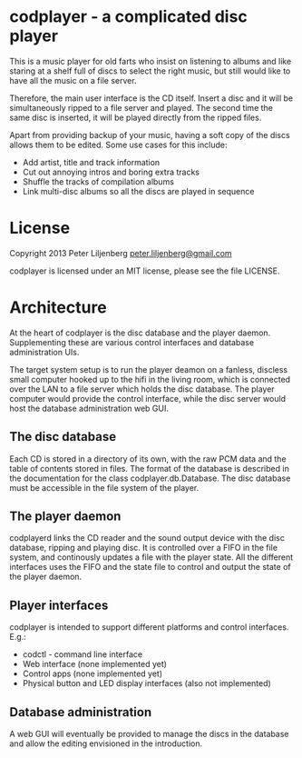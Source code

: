 codplayer - a complicated disc player
=====================================

This is a music player for old farts who insist on listening to albums
and like staring at a shelf full of discs to select the right music,
but still would like to have all the music on a file server.

Therefore, the main user interface is the CD itself.  Insert a disc
and it will be simultaneously ripped to a file server and played.  The
second time the same disc is inserted, it will be played directly from
the ripped files.

Apart from providing backup of your music, having a soft copy of the
discs allows them to be edited.  Some use cases for this include:

* Add artist, title and track information
* Cut out annoying intros and boring extra tracks
* Shuffle the tracks of compilation albums
* Link multi-disc albums so all the discs are played in sequence


License
=======

Copyright 2013 Peter Liljenberg <peter.liljenberg@gmail.com>

codplayer is licensed under an MIT license, please see the file
LICENSE.


Architecture
============

At the heart of codplayer is the disc database and the player daemon.
Supplementing these are various control interfaces and database
administration UIs.

The target system setup is to run the player deamon on a fanless,
discless small computer hooked up to the hifi in the living room,
which is connected over the LAN to a file server which holds the disc
database.  The player computer would provide the control interface,
while the disc server would host the database administration web GUI.


The disc database
-----------------

Each CD is stored in a directory of its own, with the raw PCM data and
the table of contents stored in files.  The format of the database is
described in the documentation for the class codplayer.db.Database.
The disc database must be accessible in the file system of the player.


The player daemon
-----------------

codplayerd links the CD reader and the sound output device with the
disc database, ripping and playing disc.  It is controlled over a FIFO
in the file system, and continously updates a file with the player
state.  All the different interfaces uses the FIFO and the state file
to control and output the state of the player daemon.


Player interfaces
-----------------

codplayer is intended to support different platforms and control
interfaces.  E.g.:

* codctl - command line interface
* Web interface (none implemented yet)
* Control apps (none implemented yet)
* Physical button and LED display interfaces (also not implemented)


Database administration
-----------------------

A web GUI will eventually be provided to manage the discs in the
database and allow the editing envisioned in the introduction.
